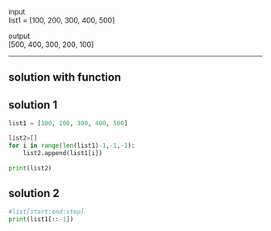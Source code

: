 input  
list1 = [100, 200, 300, 400, 500]  

output  
[500, 400, 300, 200, 100]  

---

## solution with function


## solution 1
```python
list1 = [100, 200, 300, 400, 500]

list2=[]
for i in range(len(list1)-1,-1,-1):
    list2.append(list1[i])
    
print(list2)
```

## solution 2
```python
#list[start:end:step]
print(list1[::-1])
```
